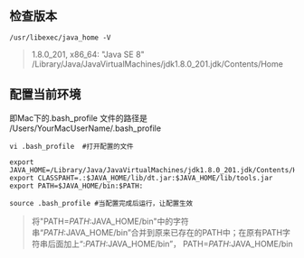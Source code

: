 ## 检查版本
`/usr/libexec/java_home -V`

> 1.8.0_201, x86_64:	"Java SE 8"	/Library/Java/JavaVirtualMachines/jdk1.8.0_201.jdk/Contents/Home

## 配置当前环境
即Mac下的.bash_profile 文件的路径是 /Users/YourMacUserName/.bash_profile
```
vi .bash_profile  #打开配置的文件

export JAVA_HOME=/Library/Java/JavaVirtualMachines/jdk1.8.0_201.jdk/Contents/Home
export CLASSPAHT=.:$JAVA_HOME/lib/dt.jar:$JAVA_HOME/lib/tools.jar
export PATH=$JAVA_HOME/bin:$PATH:

source .bash_profile #当配置完成后运行，让配置生效
```

> 将"PATH=$PATH:$JAVA_HOME/bin"中的字符串“$PATH:$JAVA_HOME/bin”合并到原来已存在的PATH中；在原有PATH字符串后面加上“:$PATH:$JAVA_HOME/bin”，
>  PATH=$PATH:$JAVA_HOME/bin